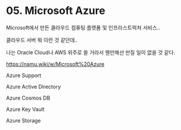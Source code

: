 # 05. Microsoft Azure

Microsoft에서 만든 클라우드 컴퓨팅 플랫폼 및 인프라스트럭처 서비스..

클라우드 서버 뭐 이런 것 같던데..

나는 Oracle Cloud나 AWS 위주로 쓸 거라서 웬만해선 만질 일이 없을 것 같다.

https://namu.wiki/w/Microsoft%20Azure

Azure Support

Azure Active Directory

Azure Cosmos DB

Azure Key Vault

Azure Storage
